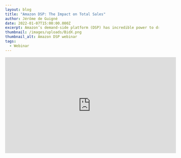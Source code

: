 ```yaml
---
layout: blog
title: "Amazon DSP: The Impact on Total Sales"
author: Jérôme de Guigné
date: 2022-01-07T15:00:00.000Z
excerpt: Amazon’s demand-side platform (DSP) has incredible power to drive brand awareness and sales. We talk to BidX about the importance of understanding your DSP campaigns’ effects on total sales.
thumbnail: /images/uploads/BidX.png
thumbnail_alt: Amazon DSP webinar
tags:
  - Webinar
---
```


<iframe width="560" height="315" src="https://www.youtube.com/embed/LogdLTyH4qk" title="YouTube video player" frameborder="0" allow="accelerometer; autoplay; clipboard-write; encrypted-media; gyroscope; picture-in-picture; web-share" allowfullscreen></iframe>

